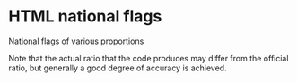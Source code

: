 # HTML national flags

National flags of various proportions

Note that the actual ratio that the code produces may differ from the official ratio, but generally a good degree of accuracy is achieved.
